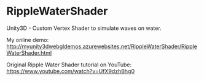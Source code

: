 # RippleWaterShader
Unity3D - Custom Vertex Shader to simulate waves on water.

My online demo: http://myunity3dwebgldemos.azurewebsites.net/RippleWaterShader/RippleWaterShader.html

Original Ripple Water Shader tutorial on YouTube: https://www.youtube.com/watch?v=UfX9dzhBhg0

